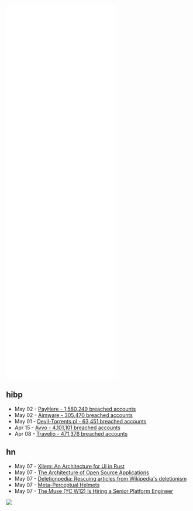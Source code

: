 ![Metrics](https://raw.githubusercontent.com/phixion/phixion/master/metrics.svg)

## hibp

<!--
for https://github.com/phixion/phixion/blob/main/.github/workflows/feeds.yml
-->
<!--START_SECTION:haveibeenpwnd-->
- May 02 - [PayHere - 1,580,249 breached accounts](https://haveibeenpwned.com/PwnedWebsites#PayHere)
- May 02 - [Aimware - 305,470 breached accounts](https://haveibeenpwned.com/PwnedWebsites#Aimware)
- May 01 - [Devil-Torrents.pl - 63,451 breached accounts](https://haveibeenpwned.com/PwnedWebsites#DevilTorrents)
- Apr 15 - [Avvo - 4,101,101 breached accounts](https://haveibeenpwned.com/PwnedWebsites#Avvo)
- Apr 08 - [Travelio - 471,376 breached accounts](https://haveibeenpwned.com/PwnedWebsites#Travelio)
<!--END_SECTION:haveibeenpwnd-->

## hn

<!--
for https://github.com/phixion/phixion/blob/main/.github/workflows/feeds.yml
-->
<!--START_SECTION:hn-->
- May 07 - [Xilem: An Architecture for UI in Rust](https://raphlinus.github.io/rust/gui/2022/05/07/ui-architecture.html)
- May 07 - [The Architecture of Open Source Applications](https://aosabook.org/en/index.html)
- May 07 - [Deletionpedia: Rescuing articles from Wikipedia's deletionism](https://deletionpedia.org/en/Main_Page)
- May 07 - [Meta-Perceptual Helmets](http://www.connolly-cleary.com/Home/helmets.html)
- May 07 - [The Muse (YC W12) Is Hiring a Senior Platform Engineer](https://www.themuse.com/jobs/themuse/senior-platform-engineer-233c9c)
<!--END_SECTION:hn-->

<!--
for https://yhype.me
-->
![](https://hit.yhype.me/github/profile?user_id=13013670)
